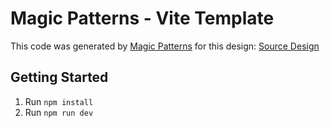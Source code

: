 # Magic Patterns - Vite Template

This code was generated by [Magic Patterns](https://magicpatterns.com) for this design: [Source Design](https://magicpatterns.com/s/qGosbzQ981d658qwXVVeVv?nodeIds=c5e45e2a-b5d1-4db6-8aec-66768b8be044)

## Getting Started

1. Run `npm install`
2. Run `npm run dev`
